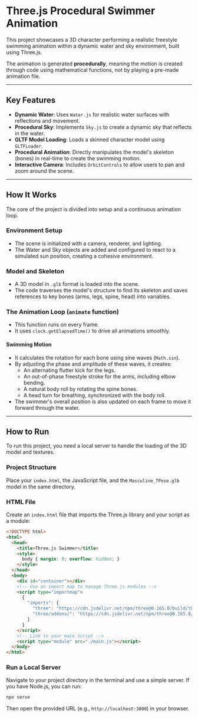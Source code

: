 # Three.js Procedural Swimmer Animation

This project showcases a 3D character performing a realistic freestyle swimming animation within a dynamic water and sky environment, built using Three.js.

The animation is generated **procedurally**, meaning the motion is created through code using mathematical functions, not by playing a pre-made animation file.

---

## Key Features

- **Dynamic Water**: Uses `Water.js` for realistic water surfaces with reflections and movement.  
- **Procedural Sky**: Implements `Sky.js` to create a dynamic sky that reflects in the water.  
- **GLTF Model Loading**: Loads a skinned character model using `GLTFLoader`.  
- **Procedural Animation**: Directly manipulates the model's skeleton (bones) in real-time to create the swimming motion.  
- **Interactive Camera**: Includes `OrbitControls` to allow users to pan and zoom around the scene.

---

## How It Works

The core of the project is divided into setup and a continuous animation loop.

### Environment Setup

- The scene is initialized with a camera, renderer, and lighting.
- The Water and Sky objects are added and configured to react to a simulated sun position, creating a cohesive environment.

### Model and Skeleton

- A 3D model in `.glb` format is loaded into the scene.
- The code traverses the model's structure to find its skeleton and saves references to key bones (arms, legs, spine, head) into variables.

### The Animation Loop (`animate` function)

- This function runs on every frame.
- It uses `clock.getElapsedTime()` to drive all animations smoothly.

#### Swimming Motion

- It calculates the rotation for each bone using sine waves (`Math.sin`).  
- By adjusting the phase and amplitude of these waves, it creates:
  - An alternating flutter kick for the legs.
  - An out-of-phase freestyle stroke for the arms, including elbow bending.
  - A natural body roll by rotating the spine bones.
  - A head turn for breathing, synchronized with the body roll.
- The swimmer's overall position is also updated on each frame to move it forward through the water.

---

## How to Run

To run this project, you need a local server to handle the loading of the 3D model and textures.

### Project Structure

Place your `index.html`, the JavaScript file, and the `Masculine_TPose.glb` model in the same directory.

### HTML File

Create an `index.html` file that imports the Three.js library and your script as a module:

```html
<!DOCTYPE html>
<html>
  <head>
    <title>Three.js Swimmer</title>
    <style>
      body { margin: 0; overflow: hidden; }
    </style>
  </head>
  <body>
    <div id="container"></div>
    <!-- Use an import map to manage Three.js modules -->
    <script type="importmap">
      {
        "imports": {
          "three": "https://cdn.jsdelivr.net/npm/three@0.165.0/build/three.module.js",
          "three/addons/": "https://cdn.jsdelivr.net/npm/three@0.165.0/examples/jsm/"
        }
      }
    </script>
    <!-- Link to your main script -->
    <script type="module" src="./main.js"></script>
  </body>
</html>
```

### Run a Local Server

Navigate to your project directory in the terminal and use a simple server. If you have Node.js, you can run:

```bash
npx serve
```

Then open the provided URL (e.g., `http://localhost:3000`) in your browser.
